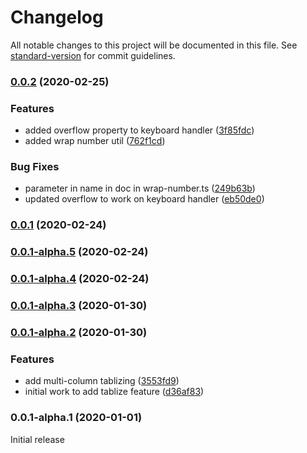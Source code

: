 # Changelog

All notable changes to this project will be documented in this file. See [standard-version](https://github.com/conventional-changelog/standard-version) for commit guidelines.

### [0.0.2](https://github.com/unicorn-utterances/batteries-not-included/compare/v0.0.1...v0.0.2) (2020-02-25)


### Features

* added overflow property to keyboard handler ([3f85fdc](https://github.com/unicorn-utterances/batteries-not-included/commit/3f85fdcc9ff2bf2e765585c500b0d2f3421c92dc))
* added wrap number util ([762f1cd](https://github.com/unicorn-utterances/batteries-not-included/commit/762f1cd5ff60274b221eccf6da829b72fac97d7b))


### Bug Fixes

* parameter in name in doc in wrap-number.ts ([249b63b](https://github.com/unicorn-utterances/batteries-not-included/commit/249b63bebe1816655dd64cc1acf7f57875b0613e))
* updated overflow to work on keyboard handler ([eb50de0](https://github.com/unicorn-utterances/batteries-not-included/commit/eb50de0c401d98f84a5c9628c6d34c6cef311eb1))

### [0.0.1](https://github.com/unicorn-utterances/batteries-not-included/compare/v0.0.1-alpha.5...v0.0.1) (2020-02-24)

### [0.0.1-alpha.5](https://github.com/unicorn-utterances/batteries-not-included/compare/v0.0.1-alpha.4...v0.0.1-alpha.5) (2020-02-24)

### [0.0.1-alpha.4](https://github.com/unicorn-utterances/batteries-not-included/compare/v0.0.1-alpha.3...v0.0.1-alpha.4) (2020-02-24)

### [0.0.1-alpha.3](https://github.com/unicorn-utterances/batteries-not-included/compare/v0.0.1-alpha.2...v0.0.1-alpha.3) (2020-01-30)

### [0.0.1-alpha.2](https://github.com/unicorn-utterances/batteries-not-included/compare/v0.0.1-alpha.1...v0.0.1-alpha.2) (2020-01-30)


### Features

* add multi-column tablizing ([3553fd9](https://github.com/unicorn-utterances/batteries-not-included/commit/3553fd91a83db0136ba3dc5071599c58ec8676cb))
* initial work to add tablize feature ([d36af83](https://github.com/unicorn-utterances/batteries-not-included/commit/d36af83c8ab222c61361865e30a6d8043b47d83e))

### 0.0.1-alpha.1 (2020-01-01)

Initial release
